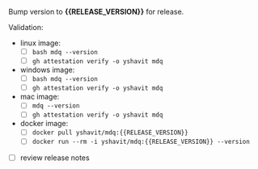 Bump version to **{{RELEASE_VERSION}}** for release.

Validation:

- linux image:
  - [ ] `bash mdq --version`
  - [ ] `gh attestation verify -o yshavit mdq`

- windows image:
    - [ ] `bash mdq --version`
    - [ ] `gh attestation verify -o yshavit mdq`

- mac image:
    - [ ] `mdq --version`
    - [ ] `gh attestation verify -o yshavit mdq`

- docker image:
    - [ ] `docker pull yshavit/mdq:{{RELEASE_VERSION}}`
    - [ ] `docker run --rm -i yshavit/mdq:{{RELEASE_VERSION}} --version`

- [ ] review release notes